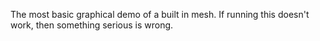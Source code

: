 The most basic graphical demo of a built in mesh.
If running this doesn't work, then something serious is wrong.